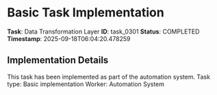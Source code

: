 # Basic Task Implementation

**Task**: Data Transformation Layer
**ID**: task_0301
**Status**: COMPLETED
**Timestamp**: 2025-09-18T06:04:20.478259

## Implementation Details

This task has been implemented as part of the automation system.
Task type: Basic implementation
Worker: Automation System
